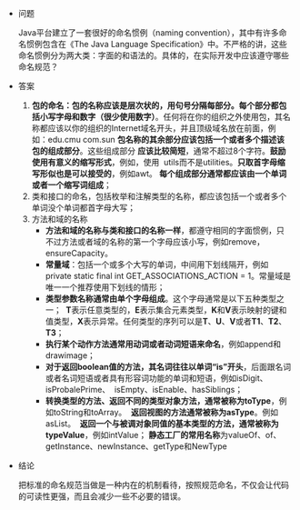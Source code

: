 - 问题

  Java平台建立了一套很好的命名惯例（naming convention），其中有许多命名惯例包含在《The  Java  Language Specification》中。不严格的讲，这些命名惯例分为两大类：字面的和语法的。具体的，在实际开发中应该遵守哪些命名规范？

- 答案

  1. **包的命名：包的名称应该是层次状的，用句号分隔每部分。每个部分都包括小写字母和数字（很少使用数字）**。任何将在你的组织之外使用包，其名称都应该以你的组织的Internet域名开头，并且顶级域名放在前面，例如：edu.cmu com.sun  **包名称的其余部分应该包括一个或者多个描述该包的组成部分**。这些组成部分  **应该比较简短**，通常不超过8个字符。**鼓励使用有意义的缩写形式**，例如，使用  utils而不是utilities。**只取首字母缩写形似也是可以接受的**，例如awt。  **每个组成部分通常都应该由一个单词或者一个缩写词组成**；
  2. 类和接口的命名，包括枚举和注解类型的名称，都应该包括一个或者多个单词没个单词都首字母大写；
  3. 方法和域的名称
     - **方法和域的名称与类和接口的名称一样**，都遵守相同的字面惯例，只不过方法或者域的名称的第一个字母应该小写，例如remove，ensureCapacity。
     - **常量域**：包括一个或多个大写的单词，中间用下划线隔开，例如 private static final int GET_ASSOCIATIONS_ACTION = 1。常量域是唯一一个推荐使用下划线的情形；
     - **类型参数名称通常由单个字母组成**。这个字母通常是以下五种类型之一；  **T**表示任意类型的，**E**表示集合元素类型，**K**和**V**表示映射的键和值类型，**X**表示异常。任何类型的序列可以是**T**、**U**、**V**或者**T1**、**T2**、**T3**；
     - **执行某个动作方法通常用动词或者动词短语来命名**，例如append和drawimage；
     - **对于返回boolean值的方法，其名词往往以单词“is”开头**，后面跟名词或者名词短语或者具有形容词功能的单词和短语，例如isDigit、isProbalePrime、  isEmpty、isEnable、hasSiblings；
     - **转换类型的方法、返回不同的类型对象方法，通常被称为toType**，例如toString和toArray。  **返回视图的方法通常被称为asType**。例如asList。  **返回一个与被调对象同值的基本类型的方法，通常被称为typeValue**，例如intValue； **静态工厂的常用名称**为valueOf、of、getInstance、newInstance、getType和NewType

- 结论

  把标准的命名规范当做是一种内在的机制看待，按照规范命名，不仅会让代码的可读性更强，而且会减少一些不必要的错误。